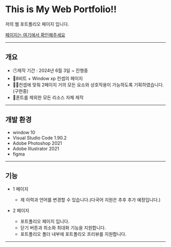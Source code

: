 # This is My Web Portfolio!!

저의 웹 포트폴리오 페이지 입니다.

[페이지는 여기에서 확인해주세요](https://gwanhoyun.github.io/portfolio/)

-----

## 개요

  + 🕐제작 기간 :  2024년 6월 3일 ~ 진행중
  + 🎨8비트 + Window xp 컨셉의 페이지
  + 👨‍💻컨셉에 맞춰 2페이지 거의 모든 요소와 상호작용이 가능하도록 기획하였습니다.(구현중)
  + 🎨폰트를 제외한 모든 리소스 자체 제작

-----

## 개발 환경

  + window 10
  + Visual Studio Code 1.90.2
  + Adobe Photoshop 2021
  + Adobe Illustrator 2021
  + figma

-----

## 기능

  * 1 페이지
    
    + 제 이력과 언어를 변경할 수 있습니다.(다국어 지원은 추후 추가 예정입니다.)
      
  * 2 페이지
    
    + 포트폴리오 페이지 입니다.
    + 닫기 버튼과 최소화 최대화 기능을 지원합니다.
    + 포트폴리오 폴더 내부에 포트폴리오 프리뷰를 지원합니다.
    
-----
